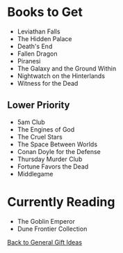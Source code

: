 # Books to Get

- Leviathan Falls
- The Hidden Palace
- Death's End
- Fallen Dragon
- Piranesi
- The Galaxy and the Ground Within
- Nightwatch on the Hinterlands
- Witness for the Dead

## Lower Priority

- 5am Club
- The Engines of God
- The Cruel Stars
- The Space Between Worlds
- Conan Doyle for the Defense
- Thursday Murder Club
- Fortune Favors the Dead
- Middlegame

# Currently Reading

- The Goblin Emperor 
- Dune Frontier Collection

[Back to General Gift Ideas](https://github.com/TerryLansdown/lists/blob/master/2022/general-gift-ideas.md)